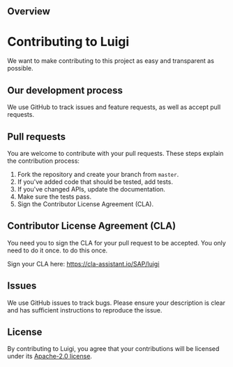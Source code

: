 ## Overview

# Contributing to Luigi
We want to make contributing to this project as easy and transparent as possible.

## Our development process
We use GitHub to track issues and feature requests, as well as accept pull requests.

## Pull requests
You are welcome to contribute with your pull requests. These steps explain the contribution process:

1. Fork the repository and create your branch from `master`.
2. If you've added code that should be tested, add tests.
3. If you've changed APIs, update the documentation.
4. Make sure the tests pass.
5. Sign the Contributor License Agreement (CLA).

## Contributor License Agreement (CLA)
You need you to sign the CLA for your pull request to be accepted. You only need to do it once.
to do this once.

Sign your CLA here: <https://cla-assistant.io/SAP/luigi>

## Issues
We use GitHub issues to track bugs. Please ensure your description is
clear and has sufficient instructions to reproduce the issue.

## License
By contributing to Luigi, you agree that your contributions will be licensed
under its [Apache-2.0 license](LICENSE).
